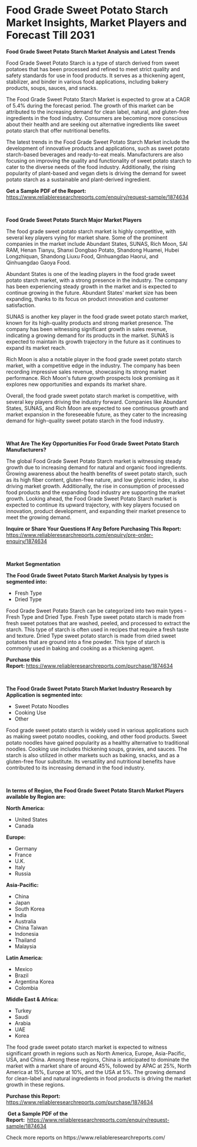 <p><h1>Food Grade Sweet Potato Starch Market Insights, Market Players and Forecast Till 2031</h1></p><p><strong>Food Grade Sweet Potato Starch Market Analysis and Latest Trends</strong></p>
<p><p>Food Grade Sweet Potato Starch is a type of starch derived from sweet potatoes that has been processed and refined to meet strict quality and safety standards for use in food products. It serves as a thickening agent, stabilizer, and binder in various food applications, including bakery products, soups, sauces, and snacks.</p><p>The Food Grade Sweet Potato Starch Market is expected to grow at a CAGR of 5.4% during the forecast period. The growth of this market can be attributed to the increasing demand for clean label, natural, and gluten-free ingredients in the food industry. Consumers are becoming more conscious about their health and are seeking out alternative ingredients like sweet potato starch that offer nutritional benefits.</p><p>The latest trends in the Food Grade Sweet Potato Starch Market include the development of innovative products and applications, such as sweet potato starch-based beverages and ready-to-eat meals. Manufacturers are also focusing on improving the quality and functionality of sweet potato starch to cater to the diverse needs of the food industry. Additionally, the rising popularity of plant-based and vegan diets is driving the demand for sweet potato starch as a sustainable and plant-derived ingredient.</p></p>
<p><strong>Get a Sample PDF of the Report:&nbsp;</strong> <a href="https://www.reliableresearchreports.com/enquiry/request-sample/1874634">https://www.reliableresearchreports.com/enquiry/request-sample/1874634</a></p>
<p>&nbsp;</p>
<p><strong>Food Grade Sweet Potato Starch Major Market Players</strong></p>
<p><p>The food grade sweet potato starch market is highly competitive, with several key players vying for market share. Some of the prominent companies in the market include Abundant States, SUNAS, Rich Moon, SAI RAM, Henan Tianyu, Shanxi Dongbao Potato, Shandong Huamei, Hubei Longzhiquan, Shandong Liuxu Food, Qinhuangdao Haorui, and Qinhuangdao Gaoya Food.</p><p>Abundant States is one of the leading players in the food grade sweet potato starch market, with a strong presence in the industry. The company has been experiencing steady growth in the market and is expected to continue growing in the future. Abundant States' market size has been expanding, thanks to its focus on product innovation and customer satisfaction.</p><p>SUNAS is another key player in the food grade sweet potato starch market, known for its high-quality products and strong market presence. The company has been witnessing significant growth in sales revenue, indicating a growing demand for its products in the market. SUNAS is expected to maintain its growth trajectory in the future as it continues to expand its market reach.</p><p>Rich Moon is also a notable player in the food grade sweet potato starch market, with a competitive edge in the industry. The company has been recording impressive sales revenue, showcasing its strong market performance. Rich Moon's future growth prospects look promising as it explores new opportunities and expands its market share.</p><p>Overall, the food grade sweet potato starch market is competitive, with several key players driving the industry forward. Companies like Abundant States, SUNAS, and Rich Moon are expected to see continuous growth and market expansion in the foreseeable future, as they cater to the increasing demand for high-quality sweet potato starch in the food industry.</p></p>
<p>&nbsp;</p>
<p><strong>What Are The Key Opportunities For Food Grade Sweet Potato Starch Manufacturers?</strong></p>
<p><p>The global Food Grade Sweet Potato Starch market is witnessing steady growth due to increasing demand for natural and organic food ingredients. Growing awareness about the health benefits of sweet potato starch, such as its high fiber content, gluten-free nature, and low glycemic index, is also driving market growth. Additionally, the rise in consumption of processed food products and the expanding food industry are supporting the market growth. Looking ahead, the Food Grade Sweet Potato Starch market is expected to continue its upward trajectory, with key players focused on innovation, product development, and expanding their market presence to meet the growing demand.</p></p>
<p><strong>Inquire or Share Your Questions If Any Before Purchasing This Report:</strong> <a href="https://www.reliableresearchreports.com/enquiry/pre-order-enquiry/1874634">https://www.reliableresearchreports.com/enquiry/pre-order-enquiry/1874634</a></p>
<p>&nbsp;</p>
<p><strong>Market Segmentation</strong></p>
<p><strong>The Food Grade Sweet Potato Starch Market Analysis by types is segmented into:</strong></p>
<p><ul><li>Fresh Type</li><li>Dried Type</li></ul></p>
<p><p>Food Grade Sweet Potato Starch can be categorized into two main types - Fresh Type and Dried Type. Fresh Type sweet potato starch is made from fresh sweet potatoes that are washed, peeled, and processed to extract the starch. This type of starch is often used in recipes that require a fresh taste and texture. Dried Type sweet potato starch is made from dried sweet potatoes that are ground into a fine powder. This type of starch is commonly used in baking and cooking as a thickening agent.</p></p>
<p><strong>Purchase this Report:&nbsp;</strong><a href="https://www.reliableresearchreports.com/purchase/1874634">https://www.reliableresearchreports.com/purchase/1874634</a></p>
<p>&nbsp;</p>
<p><strong>The Food Grade Sweet Potato Starch Market Industry Research by Application is segmented into:</strong></p>
<p><ul><li>Sweet Potato Noodles</li><li>Cooking Use</li><li>Other</li></ul></p>
<p><p>Food grade sweet potato starch is widely used in various applications such as making sweet potato noodles, cooking, and other food products. Sweet potato noodles have gained popularity as a healthy alternative to traditional noodles. Cooking use includes thickening soups, gravies, and sauces. The starch is also utilized in other markets such as baking, snacks, and as a gluten-free flour substitute. Its versatility and nutritional benefits have contributed to its increasing demand in the food industry.</p></p>
<p>&nbsp;</p>
<p><strong>In terms of Region, the Food Grade Sweet Potato Starch Market Players available by Region are:</strong></p>
<p>
    <p> <strong> North America: </strong>
        <ul>
            <li>United States</li>
            <li>Canada</li>
        </ul>
        </p> 
    <p> <strong> Europe: </strong>
        <ul>
            <li>Germany</li>
            <li>France</li>
            <li>U.K.</li>
            <li>Italy</li>
            <li>Russia</li>
        </ul>
        </p> 
    <p> <strong> Asia-Pacific: </strong>
        <ul>
            <li>China</li>
            <li>Japan</li>
            <li>South Korea</li>
            <li>India</li>
            <li>Australia</li>
            <li>China Taiwan</li>
            <li>Indonesia</li>
            <li>Thailand</li>
            <li>Malaysia</li>
        </ul>
        </p> 
    <p> <strong> Latin America: </strong>
        <ul>
            <li>Mexico</li>
            <li>Brazil</li>
            <li>Argentina Korea</li>
            <li>Colombia</li>
        </ul>
        </p> 
    <p> <strong> Middle East & Africa: </strong>
        <ul>
            <li>Turkey</li>
            <li>Saudi</li>
            <li>Arabia</li>
            <li>UAE</li>
            <li>Korea</li>
        </ul>
    </p>
    </p>
<p><p>The food grade sweet potato starch market is expected to witness significant growth in regions such as North America, Europe, Asia-Pacific, USA, and China. Among these regions, China is anticipated to dominate the market with a market share of around 45%, followed by APAC at 25%, North America at 15%, Europe at 10%, and the USA at 5%. The growing demand for clean-label and natural ingredients in food products is driving the market growth in these regions.</p></p>
<p><strong>Purchase this Report: </strong><a href="https://www.reliableresearchreports.com/purchase/1874634">https://www.reliableresearchreports.com/purchase/1874634</a></p>
<p>&nbsp;<strong>Get a Sample PDF of the Report:&nbsp;&nbsp;</strong><a href="https://www.reliableresearchreports.com/enquiry/request-sample/1874634">https://www.reliableresearchreports.com/enquiry/request-sample/1874634</a></p>
<p><strong></strong></p>
<p>Check more reports on https://www.reliableresearchreports.com/</p>
